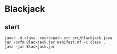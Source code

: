 # Blackjack

## start

```
javac -d class -sourcepath src src/Blackjack.java
jar -cvfm Blackjack.jar manifest.mf -C class .
java -jar Blackjack.jar
```